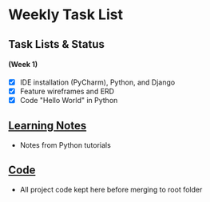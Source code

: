 # Weekly Task List
## Task Lists & Status
#### (Week 1)
- [x] IDE installation (PyCharm), Python, and Django
- [x] Feature wireframes and ERD
- [x] Code "Hello World" in Python

## [Learning Notes](https://github.com/2020-Summer-HTTP5303-A/project-and-learning-documentations-noname/tree/master/FaithMcQueen/LearningNotes)
- Notes from Python tutorials

## [Code](https://github.com/2020-Summer-HTTP5303-A/project-and-learning-documentations-noname/tree/master/FaithMcQueen/ProjectCode)
- All project code kept here before merging to root folder

